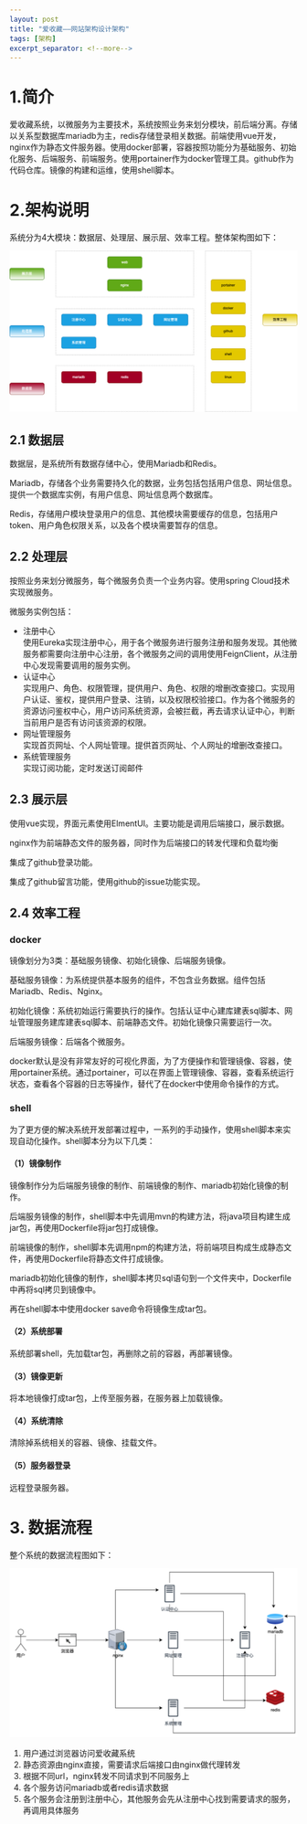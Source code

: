 ```yaml
---
layout: post
title: "爱收藏——网站架构设计架构"
tags: [架构]
excerpt_separator: <!--more-->
---
```


# 1.简介
爱收藏系统，以微服务为主要技术，系统按照业务来划分模块，前后端分离。存储以关系型数据库mariadb为主，redis存储登录相关数据。前端使用vue开发，nginx作为静态文件服务器。使用docker部署，容器按照功能分为基础服务、初始化服务、后端服务、前端服务。使用portainer作为docker管理工具。github作为代码仓库。镜像的构建和运维，使用shell脚本。<!--more-->

# 2.架构说明
系统分为4大模块：数据层、处理层、展示层、效率工程。整体架构图如下：

![架构图](https://raw.githubusercontent.com/leanfish2011/data/main/img/%E6%9E%B6%E6%9E%84.png)

## 2.1 数据层
数据层，是系统所有数据存储中心，使用Mariadb和Redis。

Mariadb，存储各个业务需要持久化的数据，业务包括包括用户信息、网址信息。提供一个数据库实例，有用户信息、网址信息两个数据库。

Redis，存储用户模块登录用户的信息、其他模块需要缓存的信息，包括用户token、用户角色权限关系，以及各个模块需要暂存的信息。

## 2.2 处理层
按照业务来划分微服务，每个微服务负责一个业务内容。使用spring Cloud技术实现微服务。

微服务实例包括：

- 注册中心  
  使用Eureka实现注册中心，用于各个微服务进行服务注册和服务发现。其他微服务都需要向注册中心注册，各个微服务之间的调用使用FeignClient，从注册中心发现需要调用的服务实例。
- 认证中心  
  实现用户、角色、权限管理，提供用户、角色、权限的增删改查接口。实现用户认证、鉴权，提供用户登录、注销，以及权限校验接口。作为各个微服务的资源访问鉴权中心，用户访问系统资源，会被拦截，再去请求认证中心，判断当前用户是否有访问该资源的权限。
- 网址管理服务  
  实现首页网址、个人网址管理。提供首页网址、个人网址的增删改查接口。
- 系统管理服务  
  实现订阅功能，定时发送订阅邮件

## 2.3 展示层
使用vue实现，界面元素使用ElmentUI。主要功能是调用后端接口，展示数据。

nginx作为前端静态文件的服务器，同时作为后端接口的转发代理和负载均衡

集成了github登录功能。

集成了github留言功能，使用github的issue功能实现。　　

## 2.4 效率工程
### docker
镜像划分为3类：基础服务镜像、初始化镜像、后端服务镜像。

基础服务镜像：为系统提供基本服务的组件，不包含业务数据。组件包括Mariadb、Redis、Nginx。

初始化镜像：系统初始运行需要执行的操作。包括认证中心建库建表sql脚本、网址管理服务建库建表sql脚本、前端静态文件。初始化镜像只需要运行一次。

后端服务镜像：后端各个微服务。

docker默认是没有非常友好的可视化界面，为了方便操作和管理镜像、容器，使用portainer系统。通过portainer，可以在界面上管理镜像、容器，查看系统运行状态，查看各个容器的日志等操作，替代了在docker中使用命令操作的方式。

### shell
为了更方便的解决系统开发部署过程中，一系列的手动操作，使用shell脚本来实现自动化操作。shell脚本分为以下几类：

#### （1）镜像制作
镜像制作分为后端服务镜像的制作、前端镜像的制作、mariadb初始化镜像的制作。

后端服务镜像的制作，shell脚本中先调用mvn的构建方法，将java项目构建生成jar包，再使用Dockerfile将jar包打成镜像。

前端镜像的制作，shell脚本先调用npm的构建方法，将前端项目构成生成静态文件，再使用Dockerfile将静态文件打成镜像。

mariadb初始化镜像的制作，shell脚本拷贝sql语句到一个文件夹中，Dockerfile中再将sql拷贝到镜像中。

再在shell脚本中使用docker save命令将镜像生成tar包。

#### （2）系统部署
系统部署shell，先加载tar包，再删除之前的容器，再部署镜像。

#### （3）镜像更新
将本地镜像打成tar包，上传至服务器，在服务器上加载镜像。

#### （4）系统清除
清除掉系统相关的容器、镜像、挂载文件。

#### （5）服务器登录
远程登录服务器。

# 3. 数据流程
整个系统的数据流程图如下：

![流程图](https://raw.githubusercontent.com/leanfish2011/data/main/img/%E6%B5%81%E7%A8%8B.png)

1. 用户通过浏览器访问爱收藏系统
2. 静态资源由nginx直接，需要请求后端接口由nginx做代理转发
3. 根据不同url，nginx转发不同请求到不同服务上
4. 各个服务访问mariadb或者redis请求数据
5. 各个服务会注册到注册中心，其他服务会先从注册中心找到需要请求的服务，再调用具体服务